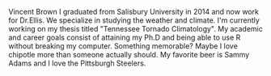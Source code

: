 Vincent Brown
  I graduated from Salisbury University in 2014 and now work for Dr.Ellis. We specialize in studying the weather and climate. I'm currently working on my thesis titled "Tennessee Tornado Climatology". My academic and career goals consist of attaining my Ph.D and being able to use R without breaking my computer. Something memorable? Maybe I love chipotle more than someone actually should. My favorite beer is Sammy Adams and I love the Pittsburgh Steelers.
